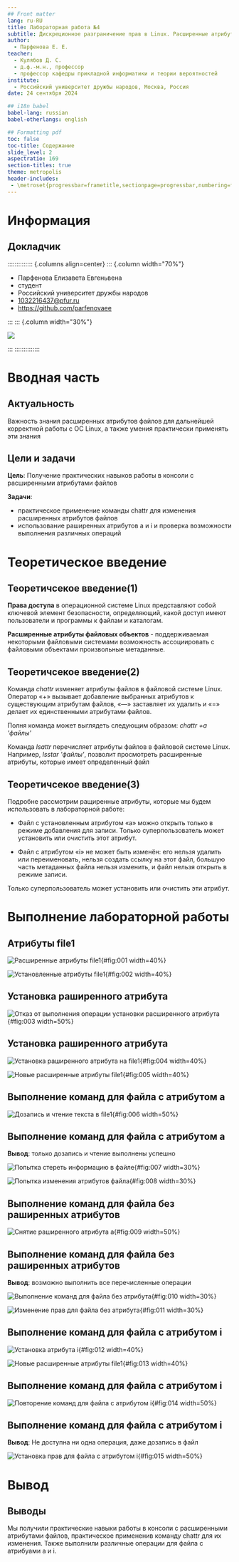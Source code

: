 ```yaml
---
## Front matter
lang: ru-RU
title: Лабораторная работа №4
subtitle: Дискреционное разграничение прав в Linux. Расширенные атрибуты
author:
  - Парфенова Е. Е.
teacher:
  - Кулябов Д. С.
  - д.ф.-м.н., профессор
  - профессор кафедры прикладной информатики и теории вероятностей
institute:
  - Российский университет дружбы народов, Москва, Россия
date: 24 сентября 2024

## i18n babel
babel-lang: russian
babel-otherlangs: english

## Formatting pdf
toc: false
toc-title: Содержание
slide_level: 2
aspectratio: 169
section-titles: true
theme: metropolis
header-includes:
 - \metroset{progressbar=frametitle,sectionpage=progressbar,numbering=fraction}
---
```


# Информация

## Докладчик

:::::::::::::: {.columns align=center}
::: {.column width="70%"}

  * Парфенова Елизавета Евгеньвена
  * студент
  * Российский университет дружбы народов
  * [1032216437@pfur.ru](mailto:1032216437@pfur.ru)
  * <https://github.com/parfenovaee>

:::
::: {.column width="30%"}

![](./image/parfenova)

:::
::::::::::::::

# Вводная часть

## Актуальность

Важность знания расширенных атрибутов файлов для дальнейшей корректной работы с ОС Linux, а также умения практически применять эти знания

## Цели и задачи

**Цель**: Получение практических навыков работы в консоли с расширенными атрибутами файлов

**Задачи**: 

- практическое применение команды chattr для изменения расширенных атрибутов файлов 
- использование раширенных атрибутов a и i и проверка возможности выполнения различных операций

# Теоретическое введение 

## Теоретичсекое введение(1)

**Права доступа** в операционной системе Linux представляют собой ключевой элемент безопасности, определяющий, какой доступ имеют пользователи и программы к файлам и каталогам.

**Расширенные атрибуты файловых объектов** - поддерживаемая некоторыми файловыми системами возможность ассоциировать с файловыми объектами произвольные метаданные. 

## Теоретичсекое введение(2)

Команда *chattr* изменяет атрибуты файлов в файловой системе Linux. Оператор «+» вызывает добавление выбранных атрибутов к существующим атрибутам файлов, «—» заставляет их удалить и «=» делает их единственными атрибутами файлов.

Полня команда может выглядеть следующим образом: *chattr +a 'файлы'*

Команда *lsattr* перечисляет атрибуты файлов в файловой системе Linux. Например, *lsstar 'файлы'*, позволит просмотреть расширенные атрибуты, которые имеет определенный файл

## Теоретичсекое введение(3)

Подробне рассмотрим ращиренные атрибуты, которые мы будем использовать в лабораторной работе: 

- Файл с установленным атрибутом «a» можно открыть только в режиме добавления для записи. Только суперпользователь может установить или очистить этот атрибут.

- Файл с атрибутом «i» не может быть изменён: его нельзя удалить или переименовать, нельзя создать ссылку на этот файл, большую часть метаданных файла нельзя изменить, и файл нельзя открыть в режиме записи. 

Только суперпользователь может установить или очистить эти атрибут.

# Выполнение лабораторной работы

## Атрибуты file1

![Расширенные атрибуты file1](image/1.png){#fig:001 width=40%}

![Установленные атрибуты file1](image/2.png){#fig:002 width=40%}

## Установка раширенного атрибута

![Отказ от выполнения операции установки расширенного атрибута](image/3.png){#fig:003 width=50%}

## Установка раширенного атрибута

![Установка раширенного атрибута на file1](image/4.png){#fig:004 width=40%}

![Новые расширенные атрибуты file1](image/5.png){#fig:005 width=40%}

## Выполнение команд для файла с атрибутом a

![Дозапись и чтение текста в file1](image/6.png){#fig:006 width=50%}

## Выполнение команд для файла с атрибутом a

**Вывод**: только дозапись и чтение выполнены успешно

![Попытка стереть информацию в файле](image/7.png){#fig:007 width=30%}

![Попытка изменения атрибутов файла](image/8.png){#fig:008 width=30%}

## Выполнение команд для файла без раширенных атрибутов

![Снятие раширенного атрибута а](image/9.png){#fig:009 width=50%}

## Выполнение команд для файла без раширенных атрибутов

**Вывод**: возможно выполнить все перечисленные операции

![Выполнение команд для файла без атрибута](image/10.png){#fig:010 width=30%}

![Изменение прав для файла без атрибута](image/14.png){#fig:011 width=30%}

## Выполнение команд для файла с атрибутом i

![Установка атрибута i](image/11.png){#fig:012 width=40%}

![Новые расширенные атрибуты file1](image/12.png){#fig:013 width=40%}

## Выполнение команд для файла с атрибутом i

![Повторение команд для файла с атрибутом i](image/13.png){#fig:014 width=50%}

## Выполнение команд для файла с атрибутом i

**Вывод**: Не доступна ни одна операция, даже дозапись в файл

![Установка прав для файла с атрибутом i](image/15.png){#fig:015 width=50%}

# Вывод

## Выводы

Мы получили практические навыки работы в консоли с расширенными атрибутами файлов, практическое примененив команду chattr для их изменения. Также выполнили различные операции для файла с атрибуами a и i. 